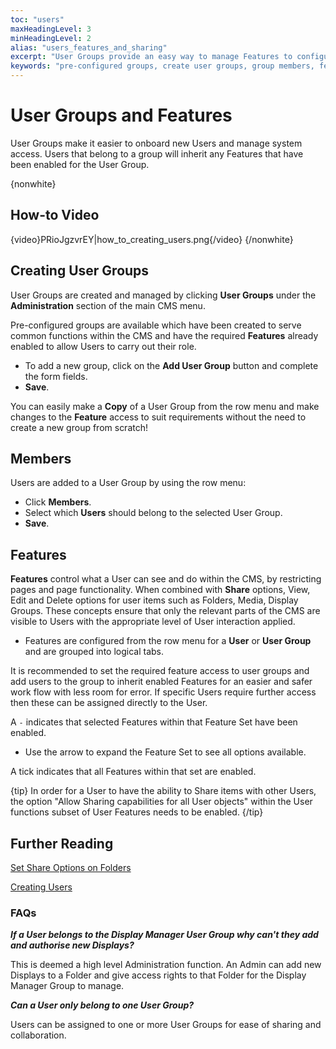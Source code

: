 ```yaml
---
toc: "users"
maxHeadingLevel: 3
minHeadingLevel: 2
alias: "users_features_and_sharing"
excerpt: "User Groups provide an easy way to manage Features to configure system access for multiple Users"
keywords: "pre-configured groups, create user groups, group members, features, share, share options, members"
---
```


# User Groups and Features

User Groups make it easier to onboard new Users and manage system access. Users that belong to a group will inherit any Features that have been enabled for the User Group.

{nonwhite}

## How-to Video

{video}PRioJgzvrEY|how_to_creating_users.png{/video}
{/nonwhite}

## Creating User Groups

User Groups are created and managed by clicking **User Groups** under the **Administration** section of the main CMS menu.

Pre-configured groups are available which have been created to serve common functions within the CMS and have the required **Features** already enabled to allow Users to carry out their role. 

- To add a new group, click on the **Add User Group** button and complete the form fields.
- **Save**.


You can easily make a **Copy** of a User Group from the row menu and make changes to the **Feature** access to suit requirements without the need to create a new group from scratch!

## Members

Users are added to a User Group by using the row menu:

- Click **Members**.
- Select which **Users** should belong to the selected User Group.
- **Save**.

## Features

**Features** control what a User can see and do within the CMS, by restricting pages and page functionality. When combined with **Share** options, View, Edit and Delete options for user items such as Folders, Media, Display Groups. These concepts ensure that only the relevant parts of the CMS are visible to Users with the appropriate level of User interaction applied.

- Features are configured from the row menu for a **User** or **User Group** and are grouped into logical tabs.

It is recommended to set the required feature access to user groups and add users to the group to inherit enabled Features for an easier and safer work flow with less room for error. If specific Users require further access then these can be assigned directly to the User.

A `-` indicates that selected Features within that Feature Set have been enabled. 

- Use the arrow to expand the Feature Set to see all options available.

A tick indicates that all Features within that set are enabled.

{tip}
In order for a User to have the ability to Share items with other Users, the option "Allow Sharing capabilities for all User objects" within the User functions subset of User Features needs to be enabled.
{/tip}

## Further Reading

[Set Share Options on Folders](configure_folders)

[Creating Users](users_administration)

### FAQs

***If a User belongs to the Display Manager User Group why can't they add and authorise new Displays?***

This is deemed a high level Administration function. An Admin can add new Displays to a Folder and give access rights to that Folder for the Display Manager Group to manage.

***Can a User only belong to one User Group?***

Users can be assigned to one or more User Groups for ease of sharing and collaboration.





